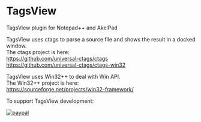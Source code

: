 # TagsView
TagsView plugin for Notepad++ and AkelPad  
  
TagsView uses ctags to parse a source file and shows the result in a docked window.  
The ctags project is here:  
https://github.com/universal-ctags/ctags  
https://github.com/universal-ctags/ctags-win32  
  
TagsView uses Win32++ to deal with Win API.  
The Win32++ project is here:  
https://sourceforge.net/projects/win32-framework/  
  
To support TagsView development:  
  
[![paypal](https://www.paypalobjects.com/en_US/i/btn/btn_donateCC_LG.gif)](https://www.paypal.com/donate/?hosted_button_id=7D9NG9FZQWLHW)
